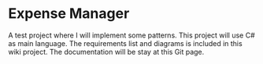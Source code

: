 Expense Manager
==============

A test project where I will implement some patterns. This project will use C# as main language. The requirements list and diagrams is included in this wiki project. The documentation will be stay at this Git page.
